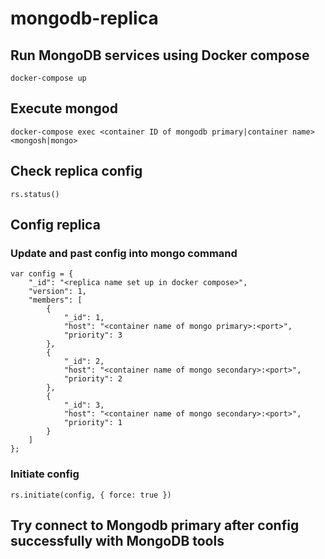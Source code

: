 # mongodb-replica

## Run MongoDB services using Docker compose

```docker-compose up```

## Execute mongod

```docker-compose exec <container ID of mongodb primary|container name> <mongosh|mongo>```

## Check replica config

```rs.status()```

## Config replica

### Update and past config into mongo command

```
var config = {
    "_id": "<replica name set up in docker compose>",
    "version": 1,
    "members": [
        {
            "_id": 1,
            "host": "<container name of mongo primary>:<port>",
            "priority": 3
        },
        {
            "_id": 2,
            "host": "<container name of mongo secondary>:<port>",
            "priority": 2
        },
        {
            "_id": 3,
            "host": "<container name of mongo secondary>:<port>",
            "priority": 1
        }
    ]
};
```

### Initiate config

```
rs.initiate(config, { force: true })
```

## Try connect to Mongodb primary after config successfully with MongoDB tools